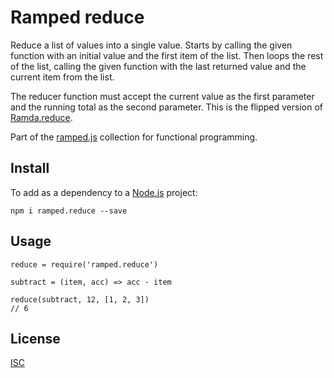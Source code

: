 # Ramped reduce

Reduce a list of values into a single value.
Starts by calling the given function with an initial value and the first item of the list.
Then loops the rest of the list, calling the given function with the last returned value and the current item from the list.

The reducer function must accept the current value as the first parameter and the running total as the second parameter.
This is the flipped version of [Ramda.reduce](http://ramdajs.com/docs/#reduce).

Part of the [ramped.js](https://github.com/MattMS/ramped.js) collection for functional programming.


## Install

To add as a dependency to a [Node.js](https://nodejs.org/en/) project:

	npm i ramped.reduce --save


## Usage

	reduce = require('ramped.reduce')

	subtract = (item, acc) => acc - item

	reduce(subtract, 12, [1, 2, 3])
	// 6


## License

[ISC](https://github.com/MattMS/ramped.js/blob/master/LICENSE)
